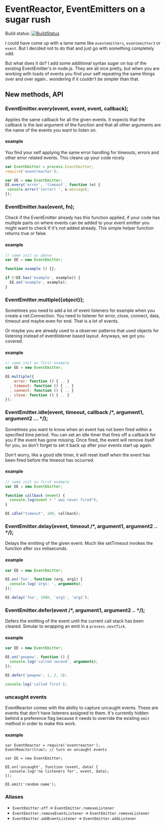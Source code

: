 # EventReactor, EventEmitters on a sugar rush

Build status: [![BuildStatus](https://secure.travis-ci.org/observing/eventreactor.png)](http://travis-ci.org/observing/eventreactor)

I could have come up with a lame name like `eventemitters`, `eventemitter3` or
`event`. But I decided not to do that and just go with something completely odd.

But what does it do? I add some additional syntax suger on top of the existing
EventEmitter's in node.js. They are all nice pretty, but when you are working
with loads of events you find your self repeating the same things over and over
again.. wondering if it couldn't be simpler than that.

## New methods, API

### EventEmitter.every(event, event, event, callback);

Applies the same callback for all the given events. It expects that the callback
is the last argument of the function and that all other arguments are the name
of the events you want to listen on.

#### example
You find your self applying the same error handling for timeouts, errors and
other error related events. This cleans up your code nicely

```js
var EventEmitter = process.EventEmitter;
require('eventreactor');

var EE = new EventEmitter;
EE.every('error', 'timeout', function (e) {
 console.error('(error) ', e.message);
});
```

### EventEmitter.has(event, fn);

Check if the EventEmitter already has this function applied, if your code has
multiple parts on where events can be added to your event emitter you might want
to check if it's not added already. This simple helper function returns true or
false.

#### example

```js
// same init as above
var EE = new EventEmitter;

function example () {};

if (!EE.has('example', example)) {
  EE.on('example', example);
}
```

### EventEmitter.multiple({object});

Sometimes you need to add a lot of event listeners for example when you create a
net.Connection. You need to listener for error, close, connect, data, timeout
and maybe even for end. That is a lot of events.

Or maybe you are already used to a observer patterns that used objects for
listening instead of eventlistener based layout. Anyways, we got you covered.

#### example

```js
// same init as first example
var EE = new EventEmitter;

EE.multiple({
    error: function () { .. }
  , timeout: function () { .. }
  , connect: function () { .. }
  , close: function () { .. }
});
```

### EventEmitter.idle(event, timeout, callback /*, argument1, argument2 ... */);

Sometimes you want to know when an event has not been fired within a specified
time period.  You can set an idle timer that fires off a callback for you if the
event has gone missing.  Once fired, the event will remove itself for you, so
don't forget to set it back up after your events start up again.

Don't worry, like a good idle timer, it will reset itself when the event has
been fired before the timeout has occurred.

#### example

```js
// same init as first example
var EE = new EventEmitter;

function callback (event) {
  console.log(event + " was never fired");
}

EE.idle("timeout", 100, callback);
```

### EventEmitter.delay(event, timeout /*, argument1, argument2 .. */);

Delays the emitting of the given event. Much like setTimeout invokes the
function after xxx miliseconds.

#### example

```js
var EE = new EventEmitter;

EE.on('foo', function (arg, arg1) {
  console.log('args: ', arguments);
});

EE.delay('foo', 1000, 'arg1', 'arg2');
```

### EventEmitter.defer(event /*, argument1, argument2 .. */);

Defers the emitting of the event until the current call stack has been cleared.
Simular to wrapping an emit in a `process.nextTick`.

#### example

```js
var EE = new EventEmitter;

EE.on('pewpew', function () {
  console.log('called second', arguments);
});

EE.defer('pewpew', 1, 2, 3);

console.log('called first');
```

### uncaught events

EventReactor comes with the ability to capture uncaught events. These are events
that don't have listeners assigned to them. It's currently hidden behind a
preference flag because it needs to override the existing `emit` method in order
to make this work.

#### example

```
var EventReactor = require('eventreactor');
EventReactor(true); // turn on uncaught events

var EE = new EventEmitter;

EE.on('uncaught', function (event, data) {
  console.log('no listeners for', event, data);
});

EE.emit('random name');
```

### Aliases

- `EventEmitter.off` -> `EventEmitter.removeListener`
- `EventEmitter.removeEventListener` -> `EventEmitter.removeListener`
- `EventEmitter.addEventListener` -> `EventEmitter.addListener`
